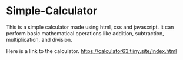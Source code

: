 # Simple-Calculator

This is a simple calculator made using html, css and javascript. It can perform basic mathematical operations like addition, subtraction, multiplication, and division.

Here is a link to the calculator.
https://calculator63.tiiny.site/index.html
